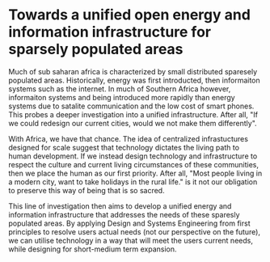 # Towards a unified open energy and information infrastructure for sparsely populated areas

Much of sub saharan africa is characterized by small distributed sparesely populated areas. Historically, energy was first introducted, then informaiton systems such as the internet. In much of Southern Africa however, informaiton systems and being introduced more rapidly than energy systems due to satalite communication and the low cost of smart phones. This probes a deeper investigation into a unified infrastructure. After all, "If we could redesign our current cities, would we not make them differently". 

With Africa, we have that chance. The idea of centralized infrastuctures designed for scale suggest that technology dictates the living path to human development. If we instead design technology and infrastructure to respect the culture and current living circumstances of these communities, then we place the human as our first priority. After all, "Most people living in a modern city, want to take holidays in the rural life." is it not our obligation to preserve this way of being that is so sacred.

This line of investigation then aims to develop a unified energy and information infrastructure that addresses the needs of these sparesly populated areas. By applying Design and Systems Engineering from first principles to resolve users actual needs (not our perspective on the future), we can utilise technology in a way that will meet the users current needs, while designing for short-medium term expansion.
